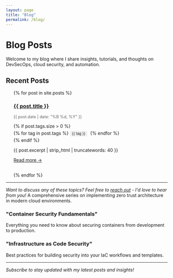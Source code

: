 ```yaml
---
layout: page
title: "Blog"
permalink: /blog/
---
```


# Blog Posts

Welcome to my blog where I share insights, tutorials, and thoughts on DevSecOps, cloud security, and automation.

## Recent Posts

<ul>
  {% for post in site.posts %}
    <li style="margin-bottom: 30px; list-style: none;">
      <h3><a href="{{ post.url | relative_url }}">{{ post.title }}</a></h3>
      <p style="color: #666; font-size: 0.9em;">{{ post.date | date: "%B %d, %Y" }}</p>
      {% if post.tags.size > 0 %}
        <p style="margin: 5px 0;">
          {% for tag in post.tags %}
            <span style="background: #f0f0f0; padding: 2px 6px; margin-right: 5px; border-radius: 3px; font-size: 0.8em;">{{ tag }}</span>
          {% endfor %}
        </p>
      {% endif %}
      <p>{{ post.excerpt | strip_html | truncatewords: 40 }}</p>
      <p><a href="{{ post.url | relative_url }}" class="btn">Read more →</a></p>
    </li>
  {% endfor %}
</ul>

---

*Want to discuss any of these topics? Feel free to [reach out](/contact/) - I'd love to hear from you!*
A comprehensive series on implementing zero trust architecture in modern cloud environments.

### "Container Security Fundamentals"
Everything you need to know about securing containers from development to production.

### "Infrastructure as Code Security"
Best practices for building security into your IaC workflows and templates.

---

*Subscribe to stay updated with my latest posts and insights!*
